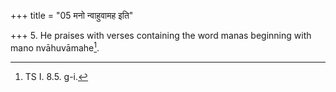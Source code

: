 +++
title = "05 मनो न्वाहुवामह इति"

+++
5. He praises with verses containing the word manas beginning with mano nvāhuvāmahe[^1].  

[^1]: TS I. 8.5. g-i.
